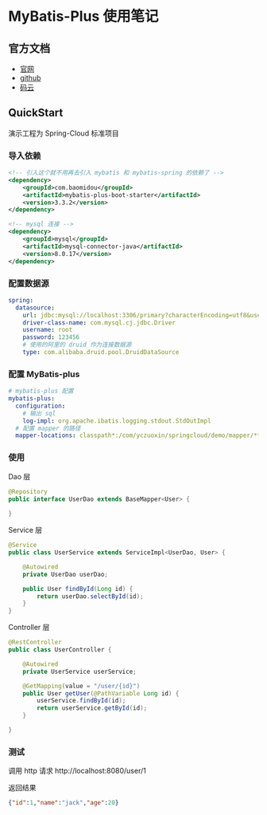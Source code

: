 # MyBatis-Plus 使用笔记

## 官方文档

* [官网](https://mp.baomidou.com/)
* [github](https://github.com/baomidou/mybatis-plus)
* [码云](https://gitee.com/baomidou/mybatis-plus)

## QuickStart

演示工程为 Spring-Cloud 标准项目

### 导入依赖

```xml
<!-- 引入这个就不用再去引入 mybatis 和 mybatis-spring 的依赖了 -->
<dependency>
    <groupId>com.baomidou</groupId>
    <artifactId>mybatis-plus-boot-starter</artifactId>
    <version>3.3.2</version>
</dependency>

<!-- mysql 连接 -->
<dependency>
    <groupId>mysql</groupId>
    <artifactId>mysql-connector-java</artifactId>
    <version>8.0.17</version>
</dependency>
```



### 配置数据源

```yml
spring:
  datasource:
    url: jdbc:mysql://localhost:3306/primary?characterEncoding=utf8&useSSL=false&serverTimezone=GMT%2B8&rewriteBatchedStatements=true
    driver-class-name: com.mysql.cj.jdbc.Driver
    username: root
    password: 123456
    # 使用的阿里的 druid 作为连接数据源
    type: com.alibaba.druid.pool.DruidDataSource

```



### 配置 MyBatis-plus

```yaml
# mybatis-plus 配置
mybatis-plus:
  configuration:
    # 输出 sql
    log-impl: org.apache.ibatis.logging.stdout.StdOutImpl
  # 配置 mapper 的路径
  mapper-locations: classpath*:/com/yczuoxin/springcloud/demo/mapper/**/*.xml
```



### 使用

Dao 层

```java
@Repository
public interface UserDao extends BaseMapper<User> {
	
}
```



Service 层

```java
@Service
public class UserService extends ServiceImpl<UserDao, User> {

    @Autowired
    private UserDao userDao;

    public User findById(Long id) {
        return userDao.selectById(id);
    }
}

```



Controller 层

```java
@RestController
public class UserController {

    @Autowired
    private UserService userService;

    @GetMapping(value = "/user/{id}")
    public User getUser(@PathVariable Long id) {
        userService.findById(id);
        return userService.getById(id);
    }

}
```



### 测试

调用 http 请求 http://localhost:8080/user/1

返回结果

```json
{"id":1,"name":"jack","age":20}
```

